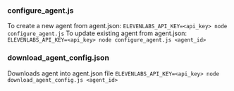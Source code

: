 ### configure_agent.js
To create a new agent from agent.json:
`ELEVENLABS_API_KEY=<api_key> node configure_agent.js`
To update existing agent from agent.json:
`ELEVENLABS_API_KEY=<api_key> node configure_agent.js <agent_id>`

### download_agent_config.json
Downloads agent into agent.json file
`ELEVENLABS_API_KEY=<api_key> node download_agent_config.js <agent_id>`
